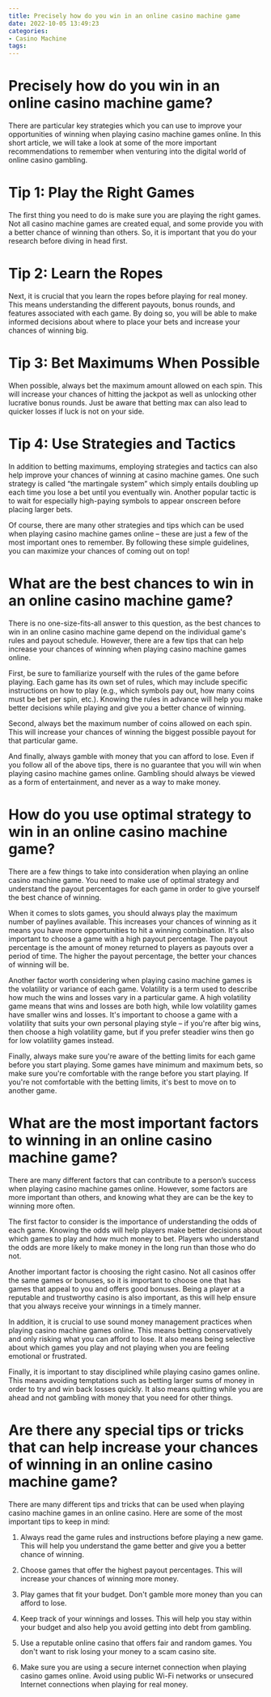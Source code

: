 ```yaml
---
title: Precisely how do you win in an online casino machine game
date: 2022-10-05 13:49:23
categories:
- Casino Machine
tags:
---
```



#  Precisely how do you win in an online casino machine game?

There are particular key strategies which you can use to improve your opportunities of winning when playing casino machine games online. In this short article, we will take a look at some of the more important recommendations to remember when venturing into the digital world of online casino gambling.

# Tip 1: Play the Right Games

The first thing you need to do is make sure you are playing the right games. Not all casino machine games are created equal, and some provide you with a better chance of winning than others. So, it is important that you do your research before diving in head first.

# Tip 2: Learn the Ropes

Next, it is crucial that you learn the ropes before playing for real money. This means understanding the different payouts, bonus rounds, and features associated with each game. By doing so, you will be able to make informed decisions about where to place your bets and increase your chances of winning big.

# Tip 3: Bet Maximums When Possible

When possible, always bet the maximum amount allowed on each spin. This will increase your chances of hitting the jackpot as well as unlocking other lucrative bonus rounds. Just be aware that betting max can also lead to quicker losses if luck is not on your side.

# Tip 4: Use Strategies and Tactics

In addition to betting maximums, employing strategies and tactics can also help improve your chances of winning at casino machine games. One such strategy is called “the martingale system” which simply entails doubling up each time you lose a bet until you eventually win. Another popular tactic is to wait for especially high-paying symbols to appear onscreen before placing larger bets.


Of course, there are many other strategies and tips which can be used when playing casino machine games online – these are just a few of the most important ones to remember. By following these simple guidelines, you can maximize your chances of coming out on top!

#  What are the best chances to win in an online casino machine game?

There is no one-size-fits-all answer to this question, as the best chances to win in an online casino machine game depend on the individual game's rules and payout schedule. However, there are a few tips that can help increase your chances of winning when playing casino machine games online.

First, be sure to familiarize yourself with the rules of the game before playing. Each game has its own set of rules, which may include specific instructions on how to play (e.g., which symbols pay out, how many coins must be bet per spin, etc.). Knowing the rules in advance will help you make better decisions while playing and give you a better chance of winning.

Second, always bet the maximum number of coins allowed on each spin. This will increase your chances of winning the biggest possible payout for that particular game.

And finally, always gamble with money that you can afford to lose. Even if you follow all of the above tips, there is no guarantee that you will win when playing casino machine games online. Gambling should always be viewed as a form of entertainment, and never as a way to make money.

#  How do you use optimal strategy to win in an online casino machine game?

There are a few things to take into consideration when playing an online casino machine game. You need to make use of optimal strategy and understand the payout percentages for each game in order to give yourself the best chance of winning.

When it comes to slots games, you should always play the maximum number of paylines available. This increases your chances of winning as it means you have more opportunities to hit a winning combination. It's also important to choose a game with a high payout percentage. The payout percentage is the amount of money returned to players as payouts over a period of time. The higher the payout percentage, the better your chances of winning will be.

Another factor worth considering when playing casino machine games is the volatility or variance of each game. Volatility is a term used to describe how much the wins and losses vary in a particular game. A high volatility game means that wins and losses are both high, while low volatility games have smaller wins and losses. It's important to choose a game with a volatility that suits your own personal playing style – if you're after big wins, then choose a high volatility game, but if you prefer steadier wins then go for low volatility games instead.

Finally, always make sure you're aware of the betting limits for each game before you start playing. Some games have minimum and maximum bets, so make sure you're comfortable with the range before you start playing. If you're not comfortable with the betting limits, it's best to move on to another game.

#  What are the most important factors to winning in an online casino machine game?

There are many different factors that can contribute to a person’s success when playing casino machine games online. However, some factors are more important than others, and knowing what they are can be the key to winning more often.

The first factor to consider is the importance of understanding the odds of each game. Knowing the odds will help players make better decisions about which games to play and how much money to bet. Players who understand the odds are more likely to make money in the long run than those who do not.

Another important factor is choosing the right casino. Not all casinos offer the same games or bonuses, so it is important to choose one that has games that appeal to you and offers good bonuses. Being a player at a reputable and trustworthy casino is also important, as this will help ensure that you always receive your winnings in a timely manner.

In addition, it is crucial to use sound money management practices when playing casino machine games online. This means betting conservatively and only risking what you can afford to lose. It also means being selective about which games you play and not playing when you are feeling emotional or frustrated.

Finally, it is important to stay disciplined while playing casino games online. This means avoiding temptations such as betting larger sums of money in order to try and win back losses quickly. It also means quitting while you are ahead and not gambling with money that you need for other things.

#  Are there any special tips or tricks that can help increase your chances of winning in an online casino machine game?

There are many different tips and tricks that can be used when playing casino machine games in an online casino. Here are some of the most important tips to keep in mind:

1. Always read the game rules and instructions before playing a new game. This will help you understand the game better and give you a better chance of winning.

2. Choose games that offer the highest payout percentages. This will increase your chances of winning more money.

3. Play games that fit your budget. Don't gamble more money than you can afford to lose.

4. Keep track of your winnings and losses. This will help you stay within your budget and also help you avoid getting into debt from gambling.

5. Use a reputable online casino that offers fair and random games. You don't want to risk losing your money to a scam casino site.

6. Make sure you are using a secure internet connection when playing casino games online. Avoid using public Wi-Fi networks or unsecured Internet connections when playing for real money.